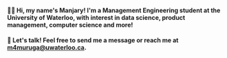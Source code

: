 #### 👋🏼 Hi, my name's Manjary! I'm a Management Engineering student at the University of Waterloo, with interest in data science, product management, computer science and more! 

#### 💬 Let's talk! Feel free to send me a message or reach me at m4muruga@uwaterloo.ca.
